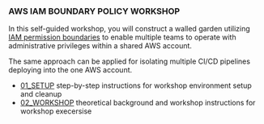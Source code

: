 ### AWS IAM BOUNDARY POLICY WORKSHOP

In this self-guided workshop, you will construct a walled garden utilizing
[IAM permission boundaries](https://docs.aws.amazon.com/IAM/latest/UserGuide/access_policies_boundaries.html)
to enable multiple teams to operate with administrative privileges within a shared AWS account.

The same approach can be applied for isolating multiple CI/CD pipelines deploying into the one AWS account.

* [01_SETUP](01_SETUP) step-by-step instructions for workshop environment setup and cleanup
* [02_WORKSHOP](02_WORKSHOP) theoretical background and workshop instructions for workshop execersise

 

